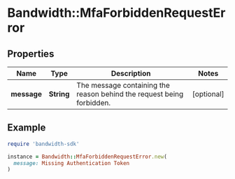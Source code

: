 # Bandwidth::MfaForbiddenRequestError

## Properties

| Name | Type | Description | Notes |
| ---- | ---- | ----------- | ----- |
| **message** | **String** | The message containing the reason behind the request being forbidden. | [optional] |

## Example

```ruby
require 'bandwidth-sdk'

instance = Bandwidth::MfaForbiddenRequestError.new(
  message: Missing Authentication Token
)
```

